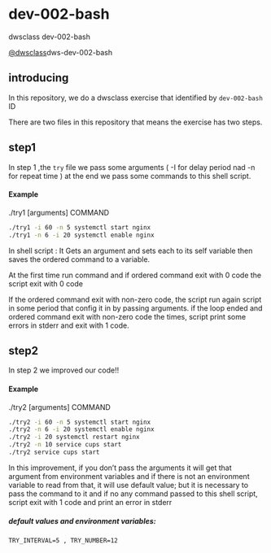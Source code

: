 # dev-002-bash
dwsclass dev-002-bash

[@dwsclass](https://github.com/dwsclass)dws-dev-002-bash
## introducing
In this repository, we do a dwsclass exercise that identified by `dev-002-bash` ID

There are two files in this repository that means the exercise has two steps.
## step1
In step 1 ,the  `try`  file  we pass some arguments ( -I for delay period nad -n for repeat time ) at the end we pass some commands to this shell script.

#### Example
./try1 [arguments] COMMAND
```bash
./try1 -i 60 -n 5 systemctl start nginx
./try1 -n 6 -i 20 systemctl enable nginx
```

In shell script :
It Gets an argument and sets each to its self variable then saves the ordered command to a variable.

At the first time run command and if ordered command exit with 0 code the script exit with 0 code 

If the ordered command exit with non-zero code, the script run again script in some period that config it in by passing arguments. if the loop ended and ordered command exit with non-zero code the times, script print some errors in stderr and exit with 1 code.

## step2
In step 2 we improved our code!!

#### Example
./try2 [arguments] COMMAND 
```bash
./try2 -i 60 -n 5 systemctl start nginx
./try2 -n 6 -i 20 systemctl enable nginx
./try2 -i 20 systemctl restart nginx
./try2 -n 10 service cups start
./try2 service cups start
```

In this improvement, if you don’t pass the arguments it will get that argument from environment variables and if there is not an environment variable to read from that, it will use default value; but it is necessary to pass the command to it and if no any command passed to this shell script, script exit with 1 code and print an error in stderr
##### default values and environment variables:
`TRY_INTERVAL=5 , TRY_NUMBER=12`
